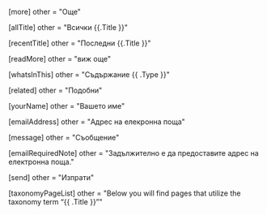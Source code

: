 [more]
other = "Още"

[allTitle]
other = "Всички {{.Title }}"

[recentTitle]
other = "Последни {{.Title }}"

[readMore]
other = "виж още"

[whatsInThis]
other = "Съдържание {{ .Type }}"

[related]
other = "Подобни"

[yourName]
other = "Вашето име"

[emailAddress]
other = "Адрес на елекронна поща"

[message]
other = "Съобщение"

[emailRequiredNote]
other = "Задължително е да предоставите адрес на електронна поща."

[send]
other = "Изпрати"

[taxonomyPageList]
other = "Below you will find pages that utilize the taxonomy term “{{ .Title }}”"
